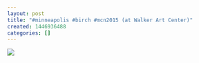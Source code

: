 ```yaml
---
layout: post
title: "#minneapolis #birch #mcn2015 (at Walker Art Center)"
created: 1446936488
categories: []
---
```

<img src="http://41.media.tumblr.com/7548f9c70a4f346af9a993ed0bdcd613/tumblr_nxgvc8YkU71rsr8w3o1_500.jpg"/><br/><br/>
